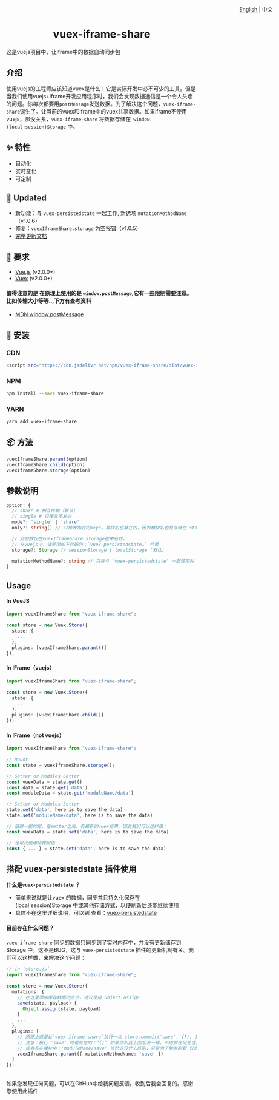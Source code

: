 <h1 align="center">
  vuex-iframe-share
</h1>
这是vuejs项目中，让iframe中的数据自动同步包

<p align="right" style="position:absolute;top:16px;right:28px;">
  <a href="https://github.com/qq1147050160/vuex-iframe-share/blob/master/README.md">English</a> | 中文
</p>

## 介绍

使用vuejs的工程师应该知道vuex是什么！它是实际开发中必不可少的工具。但是当我们使用vuejs+iframe开发应用程序时，我们会发现数据通信是一个令人头疼的问题。你每次都要用`postMessage`发送数据。为了解决这个问题，`vuex-iframe-share`诞生了。让当前的vuex和iframe中的vuex共享数据。如果iframe不使用vuejs，那没关系，`vuex-iframe-share` 将数据存储在` window.(local|session)Storage` 中。


## ✨ 特性

- 自动化
- 实时变化
- 可定制

## 🔔 Updated

- 新功能：与 `vuex-persistedstate` 一起工作, 新选项 `mutationMethodName`（v1.0.6）
- 修复：`vuexIframeShare.storage` 为空报错（v1.0.5）
- <a href="https://github.com/qq1147050160/vuex-iframe-share/blob/master/UPDATED.md">完整更新文档</a>

## 🔧 要求

- [Vue.js](https://vuejs.org) (v2.0.0+)
- [Vuex](http://vuex.vuejs.org) (v2.0.0+)

#### 值得注意的是 在原理上使用的是 `window.postMessage`,它有一些限制需要注意。比如传输大小等等..,下方有查考资料
- [MDN window.postMessage](https://developer.mozilla.org/en-US/docs/Web/API/Window/postMessage)

## 🔧  安装

### CDN

```bash
<script src="https://cdn.jsdelivr.net/npm/vuex-iframe-share/dist/vuex-iframe-share.umd.min.js"></script>
```

### NPM

```bash
npm install --save vuex-iframe-share
```

### YARN

```bash
yarn add vuex-iframe-share
```

## 📦 方法

```typescript
vuexIframeShare.parant(option)
vuexIframeShare.child(option)
vuexIframeShare.storage(option)
```

## 参数说明

```typescript
option: {
  // share # 相互传输（默认）
  // single # 只接收不发送
  mode?: 'single' | 'share'
  only?: string[] // 只接收指定的keys，模块名也算在内，因为模块名也是存储在 state 中的。

  // 此参数仅在vuexIframeShare.storage在中有效。
  // 在vuejs中，请使用如下代码包：`vuex-persistedstate…` 代替
  storage?: Storage // sessionStorage | localStorage (默认)

  mutationMethodName?: string // 只有与 'vuex-persistedstate' 一起使用时，它才会生效
}
```

## Usage

#### In VueJS

```typescript
import vuexIframeShare from "vuex-iframe-share";
 
const store = new Vuex.Store({
  state: {
    ...
  },
  plugins: [vuexIframeShare.parant()]
});
```

#### In IFrame（vuejs）

```typescript
import vuexIframeShare from "vuex-iframe-share";
 
const store = new Vuex.Store({
  state: {
    ...
  },
  plugins: [vuexIframeShare.child()]
});
```

#### In IFrame（not vuejs）

```typescript
import vuexIframeShare from "vuex-iframe-share";
 
// Mount
const state = vuexIframeShare.storage();

// Getter or Modules Getter
const vuexData = state.get()
const data = state.get('data')
const moduleData = state.get('moduleName/data')

// Setter or Modules Setter
state.set('data', here is to save the data)
state.set('moduleName/data', here is to save the data)

// 值得一提的是，在setter之后，有最新的vuex结果，因此我们可以这样做：
const vuexData = state.set('data', here is to save the data)

// 也可以使用结构赋值
const { ... } = state.set('data', here is to save the data)
```

## 搭配 vuex-persistedstate 插件使用

<b>什么是`vuex-persistedstate` ？</b>
- 简单来说就是让vuex 的数据，同步并且持久化保存在 (local|session)Storage 中或其他存储方式，以便刷新后还能继续使用
- 具体不在这里详细说明，可以到 查看：[vuex-persistedstate](https://www.npmjs.com/package/vuex-persistedstate)

#### 目前存在什么问题？

`vuex-iframe-share` 同步的数据只同步到了实时内存中，并没有更新储存到 Storage 中，这不是BUG，这与 `vuex-persistedstate` 插件的更新机制有关。我们可以这样做，来解决这个问题：

```typescript
// in `store.js`
import vuexIframeShare from "vuex-iframe-share";
 
const store = new Vuex.Store({
  mutations: {
    // 在这里添加保存数据的方法，建议使用 Object.assign
    save(state, payload) {
      Object.assign(state, payload)
    }
    ...
  },
  plugins: [
    // 原理上就是让`vuex-iframe-share`执行一次 store.commit('save', {}), 执行就会触发更新！
    // 注意：执行 'save' 时是有值的：“{}” 如果你和我上面写法一样，不用做任何处理，否则需要过滤 “{}”
    // 或者写在模块中：'moduleName/save' 当然这没什么区别，只是为了触发刷新 仅此而已
    vuexIframeShare.parant({ mutationMethodName: 'save' })
  ]
});

```

## 

如果您发现任何问题，可以在GitHub中给我问题反馈。收到后我会回复的。感谢您使用此插件


<!-- ## Thanks -->